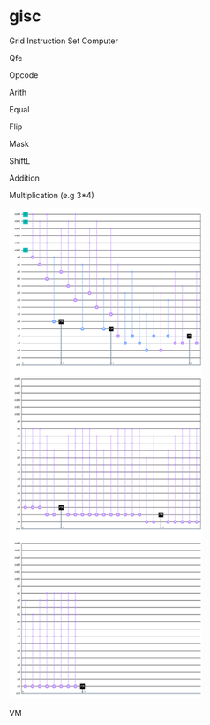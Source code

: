 # gisc
Grid Instruction Set Computer

Qfe

Opcode


Arith

Equal

Flip

Mask

ShiftL

Addition

Multiplication (e.g 3*4)
<p align="left">
  <img src="quantumMultiplication.png" width="350" title="hover text">
</p>

VM
